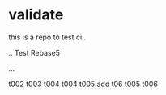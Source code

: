 # validate

this is a repo to test ci .

.. Test Rebase5

...

t002
t003
t004
t004
t005
add
t06
t005
t006
